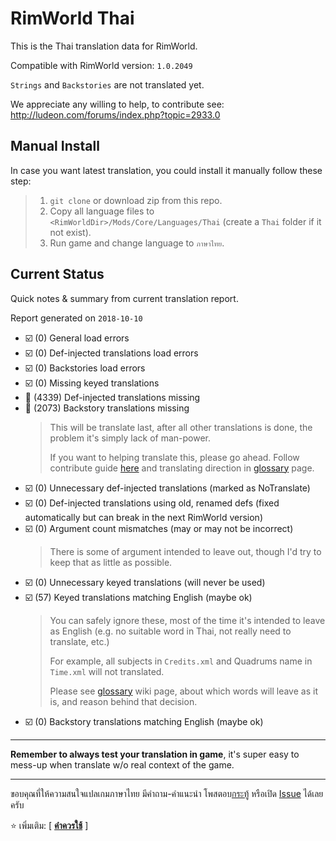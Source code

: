 # RimWorld Thai

This is the Thai translation data for RimWorld.

Compatible with RimWorld version: `1.0.2049`

`Strings` and `Backstories` are not translated yet.

We appreciate any willing to help, to contribute see: http://ludeon.com/forums/index.php?topic=2933.0

## Manual Install

In case you want latest translation, you could install it manually follow these step:

> 1. `git clone` or download zip from this repo.
> 2. Copy all language files to `<RimWorldDir>/Mods/Core/Languages/Thai` (create a `Thai` folder if it not exist).
> 3. Run game and change language to `ภาษาไทย`.

## Current Status

Quick notes & summary from current translation report.

Report generated on `2018-10-10`

  * :ballot_box_with_check: (0) General load errors
  * :ballot_box_with_check: (0) Def-injected translations load errors
  * :ballot_box_with_check: (0) Backstories load errors
  * :ballot_box_with_check: (0) Missing keyed translations
  * :black_square_button: (4339) Def-injected translations missing
  * :black_square_button: (2073) Backstory translations missing
    > This will be translate last, after all other translations is done, the problem it's simply lack of man-power.
    > 
    > If you want to helping translate this, please go ahead. Follow contribute guide [here](http://ludeon.com/forums/index.php?topic=2933.0) and translating direction in [glossary](https://github.com/Ludeon/RimWorld-Thai/wiki/Glossary) page.
  * :ballot_box_with_check: (0) Unnecessary def-injected translations (marked as NoTranslate)
  * :ballot_box_with_check: (0) Def-injected translations using old, renamed defs (fixed automatically but can break in the next RimWorld version)
  * :ballot_box_with_check: (0) Argument count mismatches (may or may not be incorrect)
    > There is some of argument intended to leave out, though I'd try to keep that as little as possible.
  * :ballot_box_with_check: (0) Unnecessary keyed translations (will never be used)
  * :ballot_box_with_check: (57) Keyed translations matching English (maybe ok)
    > You can safely ignore these, most of the time it's intended to leave as English (e.g. no suitable word in Thai, not really need to translate, etc.)
    >
    > For example, all subjects in `Credits.xml` and Quadrums name in `Time.xml` will not translated.
    >
    > Please see [glossary](https://github.com/Ludeon/RimWorld-Thai/wiki/Glossary) wiki page, about which words will leave as it is, and reason behind that decision.
  * :ballot_box_with_check: (0) Backstory translations matching English (maybe ok)

------------------------------------

**Remember to always test your translation in game**, it's super easy to mess-up when translate w/o real context of the game.

------------------------------------

ขอบคุณที่ให้ความสนใจแปลเกมภาษาไทย มีคำถาม-คำแนะนำ โพสตอบ[กระทู้](https://ludeon.com/forums/index.php?topic=45589.0) หรือเปิด [Issue](https://github.com/Ludeon/RimWorld-Thai/issues) ได้เลยครับ

:star: เพิ่มเติม: [ [**คำควรใช้**](https://github.com/Ludeon/RimWorld-Thai/wiki/Glossary) ]